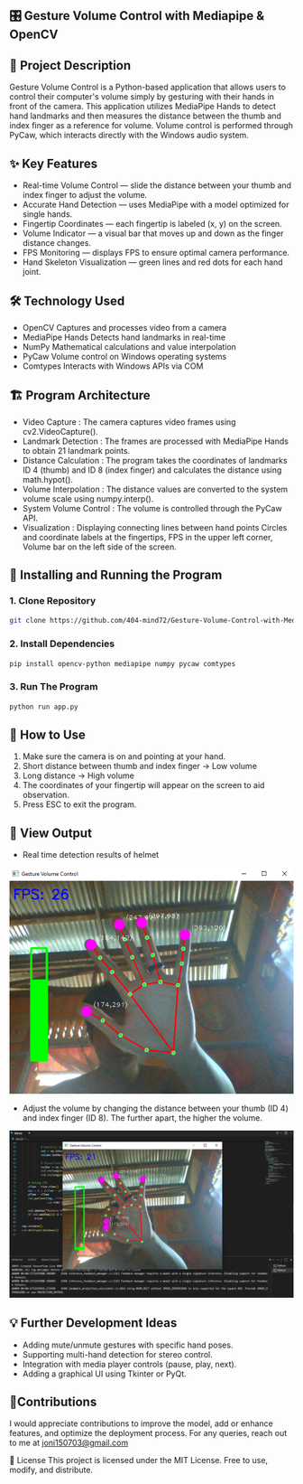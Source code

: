 ## 🎛 Gesture Volume Control with Mediapipe & OpenCV
## 📌 Project Description
Gesture Volume Control is a Python-based application that allows users to control their computer's volume simply by gesturing with their hands in front of the camera.
This application utilizes MediaPipe Hands to detect hand landmarks and then measures the distance between the thumb and index finger as a reference for volume.
Volume control is performed through PyCaw, which interacts directly with the Windows audio system.

## ✨ Key Features
- Real-time Volume Control — slide the distance between your thumb and index finger to adjust the volume.
- Accurate Hand Detection — uses MediaPipe with a model optimized for single hands.
- Fingertip Coordinates — each fingertip is labeled (x, y) on the screen.
- Volume Indicator — a visual bar that moves up and down as the finger distance changes.
- FPS Monitoring — displays FPS to ensure optimal camera performance.
- Hand Skeleton Visualization — green lines and red dots for each hand joint.

## 🛠 Technology Used
- OpenCV Captures and processes video from a camera
- MediaPipe Hands Detects hand landmarks in real-time
- NumPy Mathematical calculations and value interpolation
- PyCaw Volume control on Windows operating systems
- Comtypes Interacts with Windows APIs via COM

## 🏗 Program Architecture
- Video Capture : The camera captures video frames using cv2.VideoCapture().
- Landmark Detection : The frames are processed with MediaPipe Hands to obtain 21 landmark points.
- Distance Calculation : The program takes the coordinates of landmarks ID 4 (thumb) and ID 8 (index finger) and calculates the distance using math.hypot().
- Volume Interpolation : The distance values are converted to the system volume scale using numpy.interp().
- System Volume Control : The volume is controlled through the PyCaw API.
- Visualization : Displaying connecting lines between hand points Circles and coordinate labels at the fingertips, FPS in the upper left corner, Volume bar on the left side of the screen.

## 🚀 Installing and Running the Program
### 1. Clone Repository
```bash
git clone https://github.com/404-mind72/Gesture-Volume-Control-with-Mediapipe-OpenCV.git
```
### 2. Install Dependencies
```bash
pip install opencv-python mediapipe numpy pycaw comtypes
```
### 3. Run The Program
```bash
python run app.py
```
## 📖 How to Use
1. Make sure the camera is on and pointing at your hand.
2. Short distance between thumb and index finger → Low volume
3. Long distance → High volume
4. The coordinates of your fingertip will appear on the screen to aid observation.
5. Press ESC to exit the program.

## 🎥 View Output
- Real time detection results of helmet
  
![Bar Plot](assets.png)

- Adjust the volume by changing the distance between your thumb (ID 4) and index finger (ID 8). The further apart, the higher the volume.
  
![Bar Plot](output.png)

## 💡 Further Development Ideas
- Adding mute/unmute gestures with specific hand poses.
- Supporting multi-hand detection for stereo control.
- Integration with media player controls (pause, play, next).
- Adding a graphical UI using Tkinter or PyQt.

## 🚩Contributions
I would appreciate contributions to improve the model, add or enhance features, and optimize the deployment process. For any queries, reach out to me at joni150703@gmail.com

📄 License
This project is licensed under the MIT License.
Free to use, modify, and distribute.

